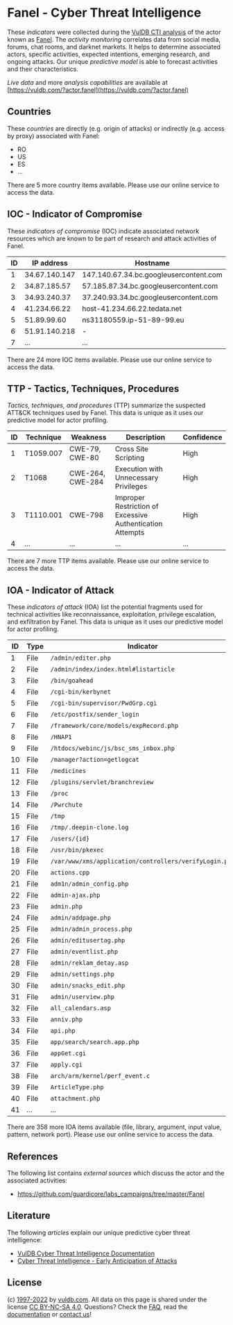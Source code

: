 # Fanel - Cyber Threat Intelligence

These _indicators_ were collected during the [VulDB CTI analysis](https://vuldb.com/?kb.cti) of the actor known as [Fanel](https://vuldb.com/?actor.fanel). The _activity monitoring_ correlates data from social media, forums, chat rooms, and darknet markets. It helps to determine associated actors, specific activities, expected intentions, emerging research, and ongoing attacks. Our unique _predictive model_ is able to forecast activities and their characteristics.

_Live data_ and more _analysis capabilities_ are available at [https://vuldb.com/?actor.fanel](https://vuldb.com/?actor.fanel)

## Countries

These _countries_ are directly (e.g. origin of attacks) or indirectly (e.g. access by proxy) associated with Fanel:

* RO
* US
* ES
* ...

There are 5 more country items available. Please use our online service to access the data.

## IOC - Indicator of Compromise

These _indicators of compromise_ (IOC) indicate associated network resources which are known to be part of research and attack activities of Fanel.

ID | IP address | Hostname | Campaign | Confidence
-- | ---------- | -------- | -------- | ----------
1 | 34.67.140.147 | 147.140.67.34.bc.googleusercontent.com | - | Medium
2 | 34.87.185.57 | 57.185.87.34.bc.googleusercontent.com | - | Medium
3 | 34.93.240.37 | 37.240.93.34.bc.googleusercontent.com | - | Medium
4 | 41.234.66.22 | host-41.234.66.22.tedata.net | - | High
5 | 51.89.99.60 | ns31180559.ip-51-89-99.eu | - | High
6 | 51.91.140.218 | - | - | High
7 | ... | ... | ... | ...

There are 24 more IOC items available. Please use our online service to access the data.

## TTP - Tactics, Techniques, Procedures

_Tactics, techniques, and procedures_ (TTP) summarize the suspected ATT&CK techniques used by Fanel. This data is unique as it uses our predictive model for actor profiling.

ID | Technique | Weakness | Description | Confidence
-- | --------- | -------- | ----------- | ----------
1 | T1059.007 | CWE-79, CWE-80 | Cross Site Scripting | High
2 | T1068 | CWE-264, CWE-284 | Execution with Unnecessary Privileges | High
3 | T1110.001 | CWE-798 | Improper Restriction of Excessive Authentication Attempts | High
4 | ... | ... | ... | ...

There are 7 more TTP items available. Please use our online service to access the data.

## IOA - Indicator of Attack

These _indicators of attack_ (IOA) list the potential fragments used for technical activities like reconnaissance, exploitation, privilege escalation, and exfiltration by Fanel. This data is unique as it uses our predictive model for actor profiling.

ID | Type | Indicator | Confidence
-- | ---- | --------- | ----------
1 | File | `/admin/editer.php` | High
2 | File | `/admin/index/index.html#listarticle` | High
3 | File | `/bin/goahead` | Medium
4 | File | `/cgi-bin/kerbynet` | High
5 | File | `/cgi-bin/supervisor/PwdGrp.cgi` | High
6 | File | `/etc/postfix/sender_login` | High
7 | File | `/framework/core/models/expRecord.php` | High
8 | File | `/HNAP1` | Low
9 | File | `/htdocs/webinc/js/bsc_sms_inbox.php` | High
10 | File | `/manager?action=getlogcat` | High
11 | File | `/medicines` | Medium
12 | File | `/plugins/servlet/branchreview` | High
13 | File | `/proc` | Low
14 | File | `/Pwrchute` | Medium
15 | File | `/tmp` | Low
16 | File | `/tmp/.deepin-clone.log` | High
17 | File | `/users/{id}` | Medium
18 | File | `/usr/bin/pkexec` | High
19 | File | `/var/www/xms/application/controllers/verifyLogin.php` | High
20 | File | `actions.cpp` | Medium
21 | File | `adm1n/admin_config.php` | High
22 | File | `admin-ajax.php` | High
23 | File | `admin.php` | Medium
24 | File | `admin/addpage.php` | High
25 | File | `admin/admin_process.php` | High
26 | File | `admin/editusertag.php` | High
27 | File | `admin/eventlist.php` | High
28 | File | `admin/reklam_detay.asp` | High
29 | File | `admin/settings.php` | High
30 | File | `admin/snacks_edit.php` | High
31 | File | `admin/userview.php` | High
32 | File | `all_calendars.asp` | High
33 | File | `anniv.php` | Medium
34 | File | `api.php` | Low
35 | File | `app/search/search.app.php` | High
36 | File | `appGet.cgi` | Medium
37 | File | `apply.cgi` | Medium
38 | File | `arch/arm/kernel/perf_event.c` | High
39 | File | `ArticleType.php` | High
40 | File | `attachment.php` | High
41 | ... | ... | ...

There are 358 more IOA items available (file, library, argument, input value, pattern, network port). Please use our online service to access the data.

## References

The following list contains _external sources_ which discuss the actor and the associated activities:

* https://github.com/guardicore/labs_campaigns/tree/master/Fanel

## Literature

The following _articles_ explain our unique predictive cyber threat intelligence:

* [VulDB Cyber Threat Intelligence Documentation](https://vuldb.com/?kb.cti)
* [Cyber Threat Intelligence - Early Anticipation of Attacks](https://www.scip.ch/en/?labs.20201022)

## License

(c) [1997-2022](https://vuldb.com/?kb.changelog) by [vuldb.com](https://vuldb.com/?kb.about). All data on this page is shared under the license [CC BY-NC-SA 4.0](https://creativecommons.org/licenses/by-nc-sa/4.0/). Questions? Check the [FAQ](https://vuldb.com/?kb.faq), read the [documentation](https://vuldb.com/?kb) or [contact us](https://vuldb.com/?contact)!
